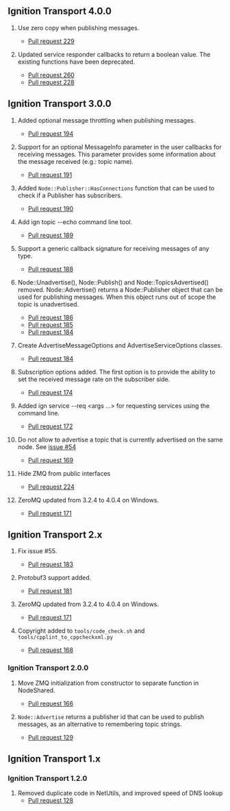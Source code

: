 ## Ignition Transport 4.0.0

1. Use zero copy when publishing messages.
    * [Pull request 229](https://bitbucket.org/ignitionrobotics/ign-transport/pull-request/229)

1. Updated service responder callbacks to return a boolean value. The
   existing functions have been deprecated.
    * [Pull request 260](https://bitbucket.org/ignitionrobotics/ign-transport/pull-request/260)
    * [Pull request 228](https://bitbucket.org/ignitionrobotics/ign-transport/pull-request/228)

## Ignition Transport 3.0.0

1. Added optional message throttling when publishing messages.
    * [Pull request 194](https://bitbucket.org/ignitionrobotics/ign-transport/pull-request/194)

1. Support for an optional MessageInfo parameter in the user callbacks for
   receiving messages. This parameter provides some information about the
   message received (e.g.: topic name).
    * [Pull request 191](https://bitbucket.org/ignitionrobotics/ign-transport/pull-request/191)

1. Added `Node::Publisher::HasConnections` function that can be used to
   check if a Publisher has subscribers.
    * [Pull request 190](https://bitbucket.org/ignitionrobotics/ign-transport/pull-request/190)

1. Add ign topic --echo command line tool.
    * [Pull request 189](https://bitbucket.org/ignitionrobotics/ign-transport/pull-request/189)

1. Support a generic callback signature for receiving messages of any type.
    * [Pull request 188](https://bitbucket.org/ignitionrobotics/ign-transport/pull-request/188)

1. Node::Unadvertise(), Node::Publish() and Node::TopicsAdvertised() removed.
   Node::Advertise() returns a Node::Publisher object that can be used for
   publishing messages. When this object runs out of scope the topic is
   unadvertised.
    * [Pull request 186](https://bitbucket.org/ignitionrobotics/ign-transport/pull-request/186)
    * [Pull request 185](https://bitbucket.org/ignitionrobotics/ign-transport/pull-request/185)
    * [Pull request 184](https://bitbucket.org/ignitionrobotics/ign-transport/pull-request/184)

1. Create AdvertiseMessageOptions and AdvertiseServiceOptions classes.
    * [Pull request 184](https://bitbucket.org/ignitionrobotics/ign-transport/pull-request/184)

1. Subscription options added. The first option is to provide the ability to
   set the received message rate on the subscriber side.
    * [Pull request 174](https://bitbucket.org/ignitionrobotics/ign-transport/pull-request/174)

1. Added ign service --req <args ...> for requesting services using the command line.
    * [Pull request 172](https://bitbucket.org/ignitionrobotics/ign-transport/pull-request/172)

1. Do not allow to advertise a topic that is currently advertised on the same node.
   See [issue #54](https://bitbucket.org/ignitionrobotics/ign-transport/issues/54)
    * [Pull request 169](https://bitbucket.org/ignitionrobotics/ign-transport/pull-request/169)

1. Hide ZMQ from public interfaces
    * [Pull request 224](https://bitbucket.org/ignitionrobotics/ign-transport/pull-request/224)

1. ZeroMQ updated from 3.2.4 to 4.0.4 on Windows.
    * [Pull request 171](https://bitbucket.org/ignitionrobotics/ign-transport/pull-request/171)

## Ignition Transport 2.x

1. Fix issue #55.
    * [Pull request 183](https://bitbucket.org/ignitionrobotics/ign-transport/pull-request/183)

1. Protobuf3 support added.
    * [Pull request 181](https://bitbucket.org/ignitionrobotics/ign-transport/pull-request/181)

1. ZeroMQ updated from 3.2.4 to 4.0.4 on Windows.
    * [Pull request 171](https://bitbucket.org/ignitionrobotics/ign-transport/pull-request/171)

1. Copyright added to `tools/code_check.sh` and `tools/cpplint_to_cppcheckxml.py`
    * [Pull request 168](https://bitbucket.org/ignitionrobotics/ign-transport/pull-request/168)

### Ignition Transport 2.0.0

1. Move ZMQ initialization from constructor to separate function in
   NodeShared.
    * [Pull request 166](https://bitbucket.org/ignitionrobotics/ign-transport/pull-request/166)

1. `Node::Advertise` returns a publisher id that can be used to publish messages, as an alternative to remembering topic strings.
    * [Pull request 129](https://bitbucket.org/ignitionrobotics/ign-transport/pull-request/129)

## Ignition Transport 1.x

### Ignition Transport 1.2.0

1. Removed duplicate code in NetUtils, and improved speed of DNS lookup
    * [Pull request 128](https://bitbucket.org/ignitionrobotics/ign-transport/pull-request/128)
